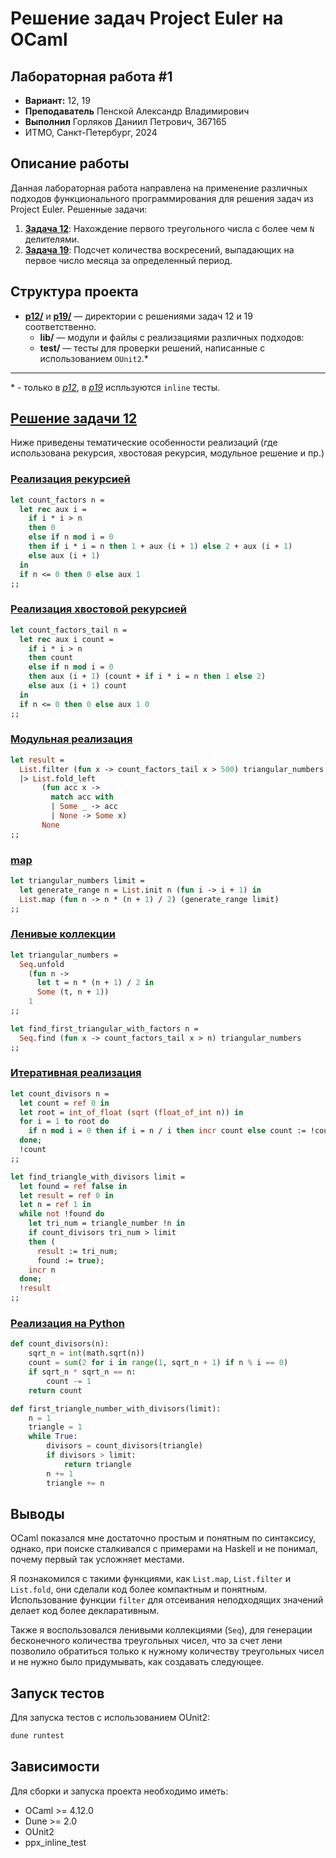 # Решение задач Project Euler на OCaml

## Лабораторная работа #1

- **Вариант:** 12, 19  
- **Преподаватель** Пенской Александр Владимирович  
- **Выполнил** Горляков Даниил Петрович, 367165 
- ИТМО, Санкт-Петербург, 2024  

## Описание работы

Данная лабораторная работа направлена на применение различных подходов функционального программирования для решения задач из Project Euler. Решенные задачи:
1. [**Задача 12**](./p12/README.md): Нахождение первого треугольного числа с более чем `N` делителями.
2. [**Задача 19**](./p19/README.md): Подсчет количества воскресений, выпадающих на первое число месяца за определенный период.

## Структура проекта

- [**p12/**](./p12/README.md) и [**p19/**](./p19/README.md) — директории с решениями задач 12 и 19 соответственно.
    - **lib/** — модули и файлы с реализациями различных подходов:
    - **test/** — тесты для проверки решений, написанные с использованием `OUnit2`.*

---
\* - только в [_p12_](./p12/README.md), в [_p19_](./p19/README.md) испльзуются `inline` тесты.


## [Решение задачи 12](./p12/README.md)
Ниже приведены тематические особенности реализаций (где использована рекурсия, хвостовая рекурсия, модульное решение и пр.)
### [Реализация рекурсией](./p12/lib/rec.ml)

```ocaml
let count_factors n =
  let rec aux i =
    if i * i > n
    then 0
    else if n mod i = 0
    then if i * i = n then 1 + aux (i + 1) else 2 + aux (i + 1)
    else aux (i + 1)
  in
  if n <= 0 then 0 else aux 1
;;
```

### [Реализация хвостовой рекурсией](./p12/lib/tailrec.ml)

```ocaml
let count_factors_tail n =
  let rec aux i count =
    if i * i > n
    then count
    else if n mod i = 0
    then aux (i + 1) (count + if i * i = n then 1 else 2)
    else aux (i + 1) count
  in
  if n <= 0 then 0 else aux 1 0
;;
```

### [Модульная реализация](./p12/lib/module.ml)

```ocaml
let result =
  List.filter (fun x -> count_factors_tail x > 500) triangular_numbers
  |> List.fold_left
       (fun acc x ->
         match acc with
         | Some _ -> acc
         | None -> Some x)
       None
;;

```

### [map](./p12/lib/map.ml)

```ocaml
let triangular_numbers limit =
  let generate_range n = List.init n (fun i -> i + 1) in
  List.map (fun n -> n * (n + 1) / 2) (generate_range limit)
;;
```

### [Ленивые коллекции](./p12/lib/lazy.ml)

```ocaml
let triangular_numbers =
  Seq.unfold
    (fun n ->
      let t = n * (n + 1) / 2 in
      Some (t, n + 1))
    1
;;
```
```ocaml
let find_first_triangular_with_factors n =
  Seq.find (fun x -> count_factors_tail x > n) triangular_numbers
;;
```

### [Итеративная реализация](./p12/lib/iterative.ml)
```ocaml
let count_divisors n =
  let count = ref 0 in
  let root = int_of_float (sqrt (float_of_int n)) in
  for i = 1 to root do
    if n mod i = 0 then if i = n / i then incr count else count := !count + 2
  done;
  !count
;;
```
```ocaml
let find_triangle_with_divisors limit =
  let found = ref false in
  let result = ref 0 in
  let n = ref 1 in
  while not !found do
    let tri_num = triangle_number !n in
    if count_divisors tri_num > limit
    then (
      result := tri_num;
      found := true);
    incr n
  done;
  !result
;;
```

### [Реализация на Python](./p12/solution.py)

```python
def count_divisors(n):
    sqrt_n = int(math.sqrt(n))
    count = sum(2 for i in range(1, sqrt_n + 1) if n % i == 0)
    if sqrt_n * sqrt_n == n:
        count -= 1
    return count
```
```python
def first_triangle_number_with_divisors(limit):
    n = 1
    triangle = 1
    while True:
        divisors = count_divisors(triangle)
        if divisors > limit:
            return triangle
        n += 1
        triangle += n


``` 


## Выводы
OCaml показался мне достаточно простым и понятным по синтаксису, однако, при поиске сталкивался с примерами на Haskell и не понимал, почему первый так усложняет местами.

Я познакомился с такими функциями, как `List.map`, `List.filter` и `List.fold`, они сделали код более компактным и понятным. Использование функции `filter` для отсеивания неподходящих значений делает код более декларативным.

Также я воспользовался ленивыми коллекциями (`Seq`), для генерации бесконечного количества треугольных чисел, что за счет лени позволило обратиться только к нужному количеству треугольных чисел и не нужно было придумывать, как создавать следующее.

## Запуск тестов

Для запуска тестов с использованием OUnit2:

```bash
dune runtest
```

## Зависимости

Для сборки и запуска проекта необходимо иметь:
- OCaml >= 4.12.0
- Dune >= 2.0
- OUnit2
- ppx_inline_test 